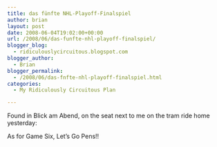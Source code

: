 ```yaml
---
title: das fünfte NHL-Playoff-Finalspiel
author: brian
layout: post
date: 2008-06-04T19:02:00+00:00
url: /2008/06/das-funfte-nhl-playoff-finalspiel/
blogger_blog:
  - ridiculouslycircuitous.blogspot.com
blogger_author:
  - Brian
blogger_permalink:
  - /2008/06/das-fnfte-nhl-playoff-finalspiel.html
categories:
  - My Ridiculously Circuitous Plan

---
```

Found in Blick am Abend, on the seat next to me on the tram ride home yesterday:

<div>
  </p> 
  
  <div>
    <img src="http://4.bp.blogspot.com/_1bayJx4ovbY/SEcLfYRNuPI/AAAAAAAAAAo/0a2Zk81VHT4/s320/IMG_0192.JPG" border="0" alt="" />
  </div>
  
  <div>
    As for Game Six, Let&#8217;s Go Pens!!
  </div>
</div>